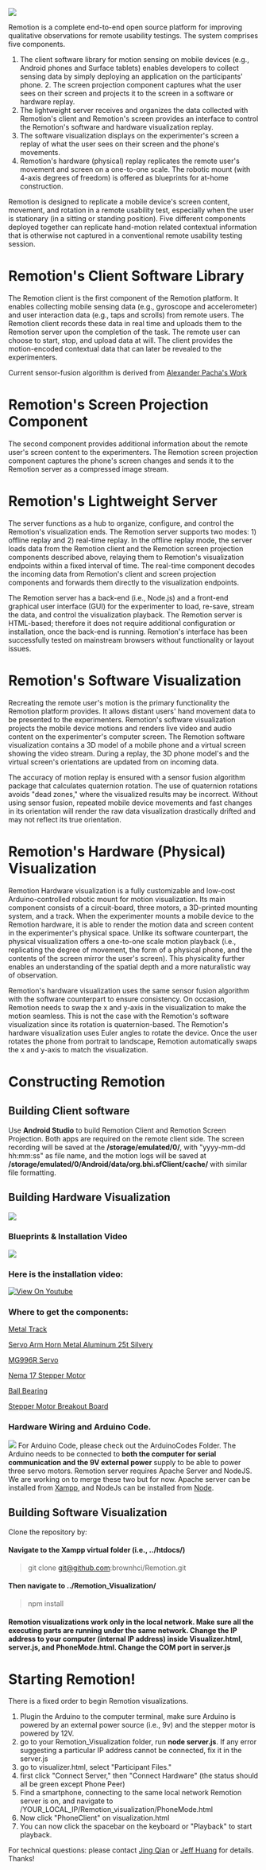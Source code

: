 ![](img/remotion.gif)

Remotion is a complete end-to-end open source platform for improving qualitative observations for remote usability testings. The system comprises five components.

1. The client software library for motion sensing on mobile devices (e.g., Android phones and Surface tablets) enables developers to collect sensing data by simply deploying an application on the participants' phone. 2. The screen projection component captures what the user sees on their screen and projects it to the screen in a software or hardware replay.
3. The lightweight server receives and organizes the data collected with Remotion's client and Remotion's screen provides an interface to control the Remotion's software and hardware visualization replay.
4. The software visualization displays on the experimenter's screen a replay of what the user sees on their screen and the phone's movements.
5. Remotion's hardware (physical) replay replicates the remote user's movement and screen on a one-to-one scale. The robotic mount (with 4-axis degrees of freedom) is offered as blueprints for at-home construction.

Remotion is designed to replicate a mobile device's screen content, movement, and rotation in a remote usability test, especially when the user is stationary (in a sitting or standing position). Five different components deployed together can replicate hand-motion related contextual information that is otherwise not captured in a conventional remote usability testing session.

# Remotion's Client Software Library
The Remotion client is the first component of the Remotion platform. It enables collecting mobile sensing data (e.g., gyroscope and accelerometer) and user interaction data (e.g., taps and scrolls) from remote users. The Remotion client records these data in real time and uploads them to the Remotion server upon the completion of the task. The remote user can choose to start, stop, and upload data at will. The client provides the motion-encoded contextual data that can later be revealed to the experimenters.

Current sensor-fusion algorithm is derived from [Alexander Pacha's Work](https://github.com/apacha/sensor-fusion-demo)
# Remotion's Screen Projection Component
The second component provides additional information about the remote user's screen content to the experimenters. The Remotion screen projection component captures the phone's screen changes and sends it to the Remotion server as a compressed image stream.

# Remotion's Lightweight Server
The server functions as a hub to organize, configure, and control the Remotion's visualization ends. The Remotion server supports two modes: 1) offline replay and 2) real-time replay. In the offline replay mode, the server loads data from the Remotion client and the Remotion screen projection components described above, relaying them to Remotion's visualization endpoints within a fixed interval of time. The real-time component decodes the incoming data from Remotion's client and screen projection components and forwards them directly to the visualization endpoints.

The Remotion server has a back-end (i.e., Node.js) and a front-end graphical user interface (GUI) for the experimenter to load, re-save, stream the data, and control the visualization playback. The Remotion server is HTML-based; therefore it does not require additional configuration or installation, once the back-end is running. Remotion's interface has been successfully tested on mainstream browsers without functionality or layout issues.

# Remotion's Software Visualization
Recreating the remote user's motion is the primary functionality the Remotion platform provides. It allows distant users' hand movement data to be presented to the experimenters. Remotion's software visualization projects the mobile device motions and renders live video and audio content on the experimenter's computer screen. The Remotion software visualization contains a 3D model of a mobile phone and a virtual screen showing the video stream. During a replay, the 3D phone model's and the virtual screen's orientations are updated from on incoming data. 

The accuracy of motion replay is ensured with a sensor fusion algorithm package that calculates quaternion rotation. The use of quaternion rotations avoids "dead zones," where the visualized results may be incorrect. Without using sensor fusion, repeated mobile device movements and fast changes in its orientation will render the raw data visualization drastically drifted and may not reflect its true orientation.

# Remotion's Hardware (Physical) Visualization
Remotion Hardware visualization is a fully customizable and low-cost Arduino-controlled robotic mount for motion visualization. Its main component consists of a circuit-board, three motors, a 3D-printed mounting system, and a track. When the experimenter mounts a mobile device to the Remotion hardware, it is able to render the motion data and screen content in the experimenter's physical space. Unlike its software counterpart, the physical visualization offers a one-to-one scale motion playback (i.e., replicating the degree of movement, the form of a physical phone, and the contents of the screen mirror the user's screen). This physicality further enables an understanding of the spatial depth and a more naturalistic way of observation.

Remotion's hardware visualization uses the same sensor fusion algorithm with the software counterpart to ensure consistency. On occasion, Remotion needs to swap the x and y-axis in the visualization to make the motion seamless. This is not the case with the Remotion's software visualization since its rotation is quaternion-based. The Remotion's hardware visualization uses Euler angles to rotate the device. Once the user rotates the phone from portrait to landscape, Remotion automatically swaps the x and y-axis to match the visualization.

# Constructing Remotion 

## Building Client software
Use **Android Studio** to build Remotion Client and Remotion Screen Projection. Both apps are required on the remote client side. The screen recording will be saved at the **/storage/emulated/0/**, with "yyyy-mm-dd hh:mm:ss" as file name, and the motion logs will be saved at **/storage/emulated/0/Android/data/org.bhi.sfClient/cache/** with similar file formatting. 

## Building Hardware Visualization
![](https://github.com/brownhci/Remotion/blob/master/img/Blueprint_1.jpg)

### Blueprints & Installation Video
![](https://github.com/brownhci/Remotion/blob/master/img/Blueprint_2.jpg)

### Here is the installation video:
[![View On Youtube](https://img.youtube.com/vi/tM0cK9_nD2s/0.jpg)](https://www.youtube.com/watch?v=tM0cK9_nD2s)

### Where to get the components:
  [Metal Track](https://www.amazon.com/gp/product/B07FDXHC8X/ref=oh_aui_detailpage_o00_s00?ie=UTF8&psc=1)
  
  [Servo Arm Horn Metal Aluminum 25t Silvery](https://www.amazon.com/gp/product/B00NOGMK3M/ref=oh_aui_search_detailpage?ie=UTF8&psc=1)
  
  [MG996R Servo](https://www.amazon.com/gp/product/B013II2ZSU/ref=oh_aui_search_detailpage?ie=UTF8&psc=1)
  
  [Nema 17 Stepper Motor](https://www.amazon.com/gp/product/B01N30ISYC/ref=oh_aui_search_detailpage?ie=UTF8&psc=1)
  
  [Ball Bearing](https://www.adafruit.com/product/1178)
  
  [Stepper Motor Breakout Board](https://www.adafruit.com/product/3297)
  
### Hardware Wiring and Arduino Code.
![](https://github.com/brownhci/Remotion/blob/master/img/Remotion_hardwareSchematic.jpg)
For Arduino Code, please check out the ArduinoCodes Folder. The Arduino needs to be connected to **both the computer for serial communication and the 9V external power** supply to be able to power three servo motors.
Remotion server requires Apache Server and NodeJS. We are working on to merge these two but for now. Apache server can be installed from [Xampp](https://www.apachefriends.org/index.html), and NodeJs can be installed from [Node](https://nodejs.org/en/). 

## Building Software Visualization

Clone the repository by:
#### Navigate to the Xampp virtual folder (i.e., ../htdocs/)

> git clone git@github.com:brownhci/Remotion.git

#### Then navigate to ../Remotion_Visualization/

> npm install

#### Remotion visualizations work only in the local network. Make sure all the executing parts are running under the same network. Change the IP address to your computer (internal IP address) inside Visualizer.html, server.js, and PhoneMode.html. Change the COM port in server.js

# Starting Remotion!
There is a fixed order to begin Remotion visualizations.
1. Plugin the Arduino to the computer terminal, make sure Arduino is powered by an external power source (i.e., 9v) and the stepper motor is powered by 12V.
2. go to your Remotion_Visualization folder, run **node server.js**. If any error suggesting a particular IP address cannot be connected, fix it in the server.js
3. go to visualizer.html, select "Participant Files."
4. first click "Connect Server," then "Connect Hardware" (the status should all be green except Phone Peer)
5. Find a smartphone, connecting to the same local network Remotion server is on, and navigate to /YOUR_LOCAL_IP/Remotion_visualization/PhoneMode.html
6. Now click "PhoneClient" on visualization.html
7. You can now click the spacebar on the keyboard or "Playback" to start playback.

For technical questions: please contact [Jing Qian](jqian1590@gmail.com) or [Jeff Huang](https://jeffhuang.com/) for details. Thanks!
